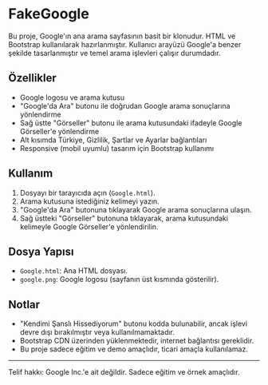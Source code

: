 # FakeGoogle

Bu proje, Google'ın ana arama sayfasının basit bir klonudur. HTML ve Bootstrap kullanılarak hazırlanmıştır. Kullanıcı arayüzü Google'a benzer şekilde tasarlanmıştır ve temel arama işlevleri çalışır durumdadır.

## Özellikler

- Google logosu ve arama kutusu
- "Google'da Ara" butonu ile doğrudan Google arama sonuçlarına yönlendirme
- Sağ üstte "Görseller" butonu ile arama kutusundaki ifadeyle Google Görseller'e yönlendirme
- Alt kısımda Türkiye, Gizlilik, Şartlar ve Ayarlar bağlantıları
- Responsive (mobil uyumlu) tasarım için Bootstrap kullanımı

## Kullanım

1. Dosyayı bir tarayıcıda açın (`Google.html`).
2. Arama kutusuna istediğiniz kelimeyi yazın.
3. "Google'da Ara" butonuna tıklayarak Google arama sonuçlarına ulaşın.
4. Sağ üstteki "Görseller" butonuna tıklayarak, arama kutusundaki kelimeyle Google Görseller'e yönlendirilin.

## Dosya Yapısı

- `Google.html`: Ana HTML dosyası.
- `google.png`: Google logosu (sayfanın üst kısmında gösterilir).

## Notlar

- "Kendimi Şanslı Hissediyorum" butonu kodda bulunabilir, ancak işlevi devre dışı bırakılmıştır veya kullanılmamaktadır.
- Bootstrap CDN üzerinden yüklenmektedir, internet bağlantısı gereklidir.
- Bu proje sadece eğitim ve demo amaçlıdır, ticari amaçla kullanılamaz.

---

Telif hakkı: Google Inc.'e ait değildir. Sadece eğitim ve örnek amaçlıdır.
